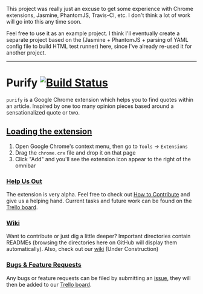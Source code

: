 This project was really just an excuse to get some experience with Chrome extensions, Jasmine, PhantomJS, Travis-CI, etc. I don't think a lot of work will go into this any time soon.

Feel free to use it as an example project. I think I'll eventually create a separate project based on the (Jasmine + PhantomJS + parsing of YAML config file to build HTML test runner) here, since I've already re-used it for another project.

--------------

# Purify [![Build Status](https://travis-ci.org/adam-lynch/purify.png)](https://travis-ci.org/adam-lynch/purify)

`purify` is a Google Chrome extension which helps you to find quotes within an article. 
Inspired by one too many opinion pieces based around a sensationalized quote or two.

## [Loading the extension](https://github.com/adam-lynch/purify/wiki/Loading-&-packing)
1. Open Google Chrome's context menu, then go to `Tools` -> `Extensions`
2. Drag the `chrome.crx` file and drop it on that page
3. Click "Add" and you'll see the extension icon appear to the right of the omnibar

### [Help Us Out](https://github.com/adam-lynch/purify/wiki/How-to-Contribute)
The extension is very alpha. Feel free to check out [How to Contribute](https://github.com/adam-lynch/purify/wiki/How-to-Contribute) and give us a helping hand. Current tasks and future work can be found on the [Trello board](https://trello.com/b/dg4xZrfO). 

### [Wiki](https://github.com/adam-lynch/purify/wiki)
Want to contribute or just dig a little deeper? Important directories contain READMEs (browsing the directories here on GitHub will display them automatically). Also, check out our [wiki](https://github.com/adam-lynch/purify/wiki) (Under Construction)

### [Bugs & Feature Requests](https://github.com/adam-lynch/purify/issues)
Any bugs or feature requests can be filed by submitting an [issue](https://github.com/adam-lynch/purify/issues), they will then be added to our [Trello board](https://trello.com/board/purify/50ac03ec01315ba23a00b7e8). 
